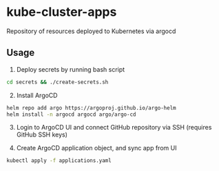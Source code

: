 # kube-cluster-apps

Repository of resources deployed to Kubernetes via argocd

## Usage

1. Deploy secrets by running bash script

```bash
cd secrets && ./create-secrets.sh
```

2. Install ArgoCD

```bash
helm repo add argo https://argoproj.github.io/argo-helm
helm install -n argocd argocd argo/argo-cd
```

3. Login to ArgoCD UI and connect GitHub repository via SSH (requires GitHub SSH keys)

4. Create ArgoCD application object, and sync app from UI

```bash
kubectl apply -f applications.yaml
```
